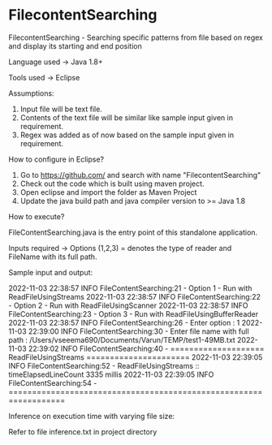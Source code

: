 # FilecontentSearching
FilecontentSearching - Searching specific patterns from file based on regex and display its starting and end position

Language used -> Java 1.8+

Tools used -> Eclipse

Assumptions:

1. Input file will be text file.
2. Contents of the text file will be similar like sample input given in requirement.
3. Regex was added as of now based on the sample input given in requirement.

How to configure in Eclipse?

1. Go to https://github.com/ and search with name "FilecontentSearching"
2. Check out the code which is built using maven project.
3. Open eclipse and import the folder as Maven Project
4. Update the java build path and java compiler version to >= Java 1.8

How to execute?

FileContentSearching.java is the entry point of this standalone application.

Inputs required -> Options (1,2,3) = denotes the type of reader and FileName with its full path.

Sample input and output:

2022-11-03 22:38:57 INFO  FileContentSearching:21 - Option 1 - Run with ReadFileUsingStreams
2022-11-03 22:38:57 INFO  FileContentSearching:22 - Option 2 - Run with ReadFileUsingScanner
2022-11-03 22:38:57 INFO  FileContentSearching:23 - Option 3 - Run with ReadFileUsingBufferReader
2022-11-03 22:38:57 INFO  FileContentSearching:26 - Enter option :
1
2022-11-03 22:39:00 INFO  FileContentSearching:30 - Enter file name with full path :
/Users/vseeema690/Documents/Varun/TEMP/test1-49MB.txt
2022-11-03 22:39:02 INFO  FileContentSearching:40 - ==================== ReadFileUsingStreams ======================
2022-11-03 22:39:05 INFO  FileContentSearching:52 - ReadFileUsingStreams :: timeElapsedLineCount 3335 millis
2022-11-03 22:39:05 INFO  FileContentSearching:54 - ==================================================================

Inference on execution time with varying file size:

Refer to file inference.txt in project directory
